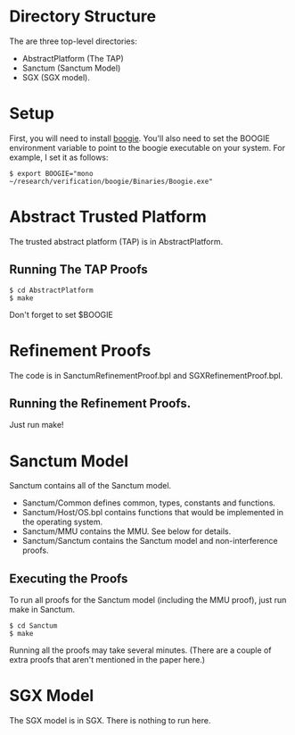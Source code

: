 # Directory Structure

The are three top-level directories:
* AbstractPlatform (The TAP)
* Sanctum (Sanctum Model)
* SGX (SGX model).

# Setup

First, you will need to install [boogie](https://github.com/boogie-org/boogie). You'll also need to set the BOOGIE environment variable to point to the boogie executable on your system. For example, I set it as follows:

    $ export BOOGIE="mono ~/research/verification/boogie/Binaries/Boogie.exe"

# Abstract Trusted Platform

The trusted abstract platform (TAP) is in AbstractPlatform.

## Running The TAP Proofs

    $ cd AbstractPlatform
    $ make

Don't forget to set $BOOGIE

# Refinement Proofs

The code is in SanctumRefinementProof.bpl and SGXRefinementProof.bpl.

## Running the Refinement Proofs.
    
Just run make!

# Sanctum Model

Sanctum contains all of the Sanctum model.

* Sanctum/Common defines common, types, constants and functions.
* Sanctum/Host/OS.bpl contains functions that would be implemented in the operating system.
* Sanctum/MMU contains the MMU. See below for details.
* Sanctum/Sanctum contains the Sanctum model and non-interference proofs.

## Executing the Proofs

To run all proofs for the Sanctum model (including the MMU proof), just run make in Sanctum.

    $ cd Sanctum
    $ make

Running all the proofs may take several minutes. (There are a couple of extra proofs that aren't mentioned in the paper here.)

# SGX Model
    
The SGX model is in SGX.  There is nothing to run here.

